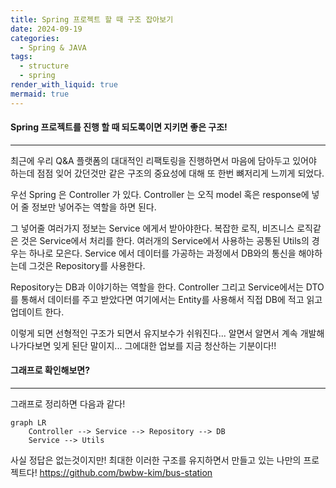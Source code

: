 ```yaml
---
title: Spring 프로젝트 할 때 구조 잡아보기
date: 2024-09-19
categories:
  - Spring & JAVA
tags:
  - structure
  - spring
render_with_liquid: true
mermaid: true
---
```

#### Spring 프로젝트를 진행 할 때 되도록이면 지키면 좋은 구조!
---
최근에 우리 Q&A 플랫폼의 대대적인 리팩토링을 진행하면서 마음에 담아두고 있어야 하는데 점점 잊어 갔던것만 같은 구조의 중요성에 대해 또 한번 뼈저리게 느끼게 되었다.

우선 Spring 은 Controller 가 있다. Controller 는 오직 model 혹은 response에 넣어 줄 정보만 넣어주는 역할을 하면 된다.

그 넣어줄 여러가지 정보는 Service 에게서 받아야한다. 복잡한 로직, 비즈니스 로직같은 것은 Service에서 처리를 한다. 여러개의 Service에서 사용하는 공통된 Utils의 경우는 하나로 모은다. Service 에서 데이터를 가공하는 과정에서 DB와의 통신을 해야하는데 그것은 Repository를 사용한다.

Repository는 DB과 이야기하는 역할을 한다. Controller 그리고 Service에서는 DTO를 통해서 데이터를 주고 받았다면 여기에서는 Entity를 사용해서 직접 DB에 적고 읽고 업데이트 한다.

이렇게 되면 선형적인 구조가 되면서 유지보수가 쉬워진다... 알면서 알면서 계속 개발해 나가다보면 잊게 된단 말이지... 그에대한 업보를 지금 청산하는 기분이다!!


#### 그래프로 확인해보면?
---
그래프로 정리하면 다음과 같다!
```mermaid
graph LR
    Controller --> Service --> Repository --> DB
	Service --> Utils
```

사실 정답은 없는것이지만! 최대한 이러한 구조를 유지하면서 만들고 있는 나만의 프로젝트다!
https://github.com/bwbw-kim/bus-station
